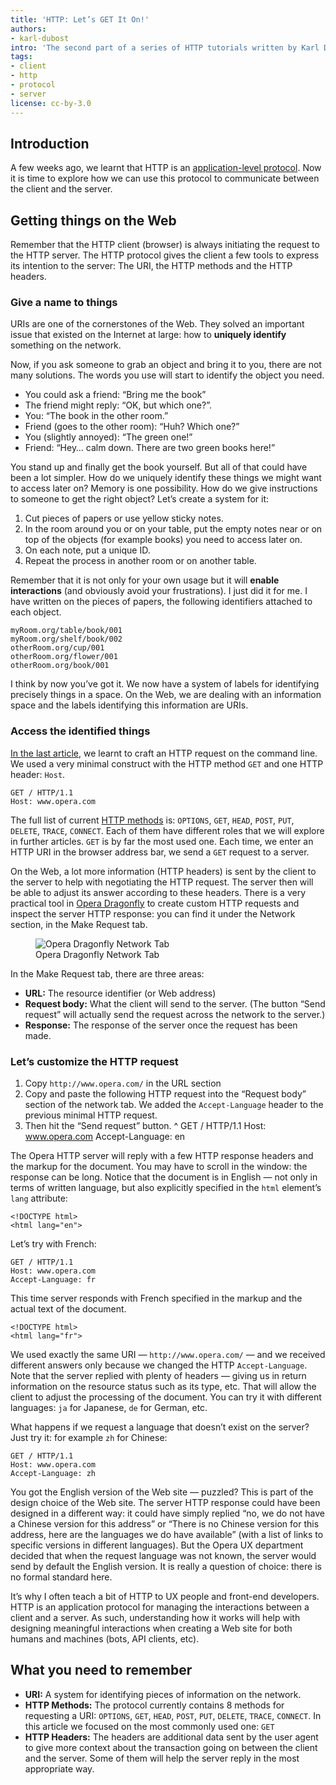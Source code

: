 ```yaml
---
title: 'HTTP: Let’s GET It On!'
authors:
- karl-dubost
intro: 'The second part of a series of HTTP tutorials written by Karl Dubost. This article explores how HTTP is used to communicate between clients and servers.'
tags:
- client
- http
- protocol
- server
license: cc-by-3.0
---
```


## Introduction

A few weeks ago, we learnt that HTTP is an [application-level protocol][1]. Now it is time to explore how we can use this protocol to communicate between the client and the server.

[1]: https://dev.opera.com/articles/view/http-basic-introduction/

## Getting things on the Web

Remember that the HTTP client (browser) is always initiating the request to the HTTP server. The HTTP protocol gives the client a few tools to express its intention to the server: The URI, the HTTP methods and the HTTP headers.

### Give a name to things

URIs are one of the cornerstones of the Web. They solved an important issue that existed on the Internet at large: how to **uniquely identify** something on the network.

Now, if you ask someone to grab an object and bring it to you, there are not many solutions. The words you use will start to identify the object you need.

- You could ask a friend: “Bring me the book”
- The friend might reply: “OK, but which one?”.
- You: “The book in the other room.”
- Friend (goes to the other room): “Huh? Which one?”
- You (slightly annoyed): “The green one!”
- Friend: “Hey… calm down. There are two green books here!”

You stand up and finally get the book yourself. But all of that could have been a lot simpler. How do we uniquely identify these things we might want to access later on? Memory is one possibility. How do we give instructions to someone to get the right object? Let’s create a system for it:

1. Cut pieces of papers or use yellow sticky notes.
2. In the room around you or on your table, put the empty notes near or on top of the objects (for example books) you need to access later on.
3. On each note, put a unique ID.
4. Repeat the process in another room or on another table.

Remember that it is not only for your own usage but it will **enable interactions** (and obviously avoid your frustrations). I just did it for me. I have written on the pieces of papers, the following identifiers attached to each object.

	myRoom.org/table/book/001
	myRoom.org/shelf/book/002
	otherRoom.org/cup/001
	otherRoom.org/flower/001
	otherRoom.org/book/001

I think by now you’ve got it. We now have a system of labels for identifying precisely things in a space. On the Web, we are dealing with an information space and the labels identifying this information are URIs.

### Access the identified things

[In the last article][2], we learnt to craft an HTTP request on the command line. We used a very minimal construct with the HTTP method `GET` and one HTTP header: `Host`.

[2]: https://dev.opera.com/articles/view/http-basic-introduction/

	GET / HTTP/1.1
	Host: www.opera.com

The full list of current [HTTP methods][3] is: `OPTIONS`, `GET`, `HEAD`, `POST`, `PUT`, `DELETE`, `TRACE`, `CONNECT`. Each of them have different roles that we will explore in further articles. `GET` is by far the most used one. Each time, we enter an HTTP URI in the browser address bar, we send a `GET` request to a server.

[3]: http://tools.ietf.org/html/draft-ietf-httpbis-p2-semantics#section-6

On the Web, a lot more information (HTTP headers) is sent by the client to the server to help with negotiating the HTTP request. The server then will be able to adjust its answer according to these headers. There is a very practical tool in [Opera Dragonfly][4] to create custom HTTP requests and inspect the server HTTP response: you can find it under the Network section, in the Make Request tab.

[4]: http://my.opera.com/dragonfly/blog/

<figure class="figure">
	<img src="{{ page.id }}/network.png" alt="Opera Dragonfly Network Tab" class="figure__media">
	<figcaption class="figure__caption">Opera Dragonfly Network Tab</figcaption>
</figure>

In the Make Request tab, there are three areas:

- **URL:** The resource identifier (or Web address)
- **Request body:** What the client will send to the server. (The button “Send request” will actually send the request across the network to the server.)
- **Response:** The response of the server once the request has been made.

### Let’s customize the HTTP request

1. Copy `http://www.opera.com/` in the URL section
2. Copy and paste the following HTTP request into the “Request body” section of the network tab. We added the `Accept-Language` header to the previous minimal HTTP request.
3. Then hit the “Send request” button.
^
	GET / HTTP/1.1
	Host: www.opera.com
	Accept-Language: en

The Opera HTTP server will reply with a few HTTP response headers and the markup for the document. You may have to scroll in the window: the response can be long. Notice that the document is in English — not only in terms of written language, but also explicitly specified in the `html` element’s `lang` attribute:

	<!DOCTYPE html>
	<html lang="en">

Let’s try with French:

	GET / HTTP/1.1
	Host: www.opera.com
	Accept-Language: fr

This time server responds with French specified in the markup and the actual text of the document.

	<!DOCTYPE html>
	<html lang="fr">

We used exactly the same URI — `http://www.opera.com/` — and we received different answers only because we changed the HTTP `Accept-Language`. Note that the server replied with plenty of headers — giving us in return information on the resource status such as its type, etc. That will allow the client to adjust the processing of the document. You can try it with different languages: `ja` for Japanese, `de` for German, etc.

What happens if we request a language that doesn’t exist on the server? Just try it: for example `zh` for Chinese:

	GET / HTTP/1.1
	Host: www.opera.com
	Accept-Language: zh

You got the English version of the Web site — puzzled? This is part of the design choice of the Web site. The server HTTP response could have been designed in a different way: it could have simply replied “no, we do not have a Chinese version for this address” or “There is no Chinese version for this address, here are the languages we do have available” (with a list of links to specific versions in different languages). But the Opera UX department decided that when the request language was not known, the server would send by default the English version. It is really a question of choice: there is no formal standard here.

It’s why I often teach a bit of HTTP to UX people and front-end developers. HTTP is an application protocol for managing the interactions between a client and a server. As such, understanding how it works will help with designing meaningful interactions when creating a Web site for both humans and machines (bots, API clients, etc).

## What you need to remember

- **URI:** A system for identifying pieces of information on the network.
- **HTTP Methods:** The protocol currently contains 8 methods for requesting a URI: `OPTIONS`, `GET`, `HEAD`, `POST`, `PUT`, `DELETE`, `TRACE`, `CONNECT`. In this article we focused on the most commonly used one: `GET`
- **HTTP Headers:** The headers are additional data sent by the user agent to give more context about the transaction going on between the client and the server. Some of them will help the server reply in the most appropriate way.

